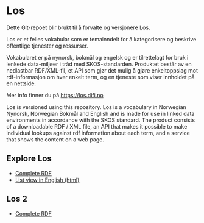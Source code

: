 # Los

Dette Git-repoet blir brukt til å forvalte og versjonere Los.  

Los er et felles vokabular som er temainndelt for å kategorisere og beskrive offentlige tjenester og ressurser.

Vokabularet er på nynorsk, bokmål og engelsk og er tilrettelagt for bruk i lenkede data-miljøer i tråd med SKOS-standarden. Produktet består av en nedlastbar RDF/XML-fil, et API som gjør det mulig å gjøre enkeltoppslag mot rdf-informasjon om hver enkelt term, og en tjeneste som viser innholdet på en nettside.

Mer info finner du på https://los.difi.no

Los is versioned using this repository.
Los is a vocabulary in Norwegian Nynorsk, Norwegian Bokmål and English and is made for use in linked data environments in accordance with the SKOS standard. The product consists of a downloadable RDF / XML file, an API that makes it possible to make individual lookups against rdf information about each term, and a service that shows the content on a web page.


## Explore Los

* [Complete RDF](http://psi.norge.no/los/all.rdf)
* [List view in English (html)](http://psi.norge.no/los/3/view/table-en)


## Los 2

* [Complete RDF](http://psi.norge.no/los/2/all.rdf)

